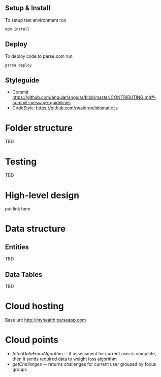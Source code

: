 ## Setup & Install

To setup test environment run

```
npm install
```

## Deploy

To deploy code to parse.com run

```
parse deploy
```

## Styleguide

- Commit: https://github.com/angular/angular/blob/master/CONTRIBUTING.md#-commit-message-guidelines
- CodeStyle: https://github.com/rwaldron/idiomatic.js


# Folder structure

TBD

# Testing

TBD

# High-level design

put link here

# Data structure

## Entities

TBD


## Data Tables

TBD

# Cloud hosting

Base url:  http://myhealth.parseapp.com

# Cloud points

- *fetchDataFromAlgorithm* -- if assessment for current user is complete, then it sends required data to weight loss algorithm
- *getChallenges* -- returns challenges for current user grouped by focus groups
